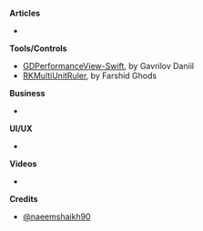 
**Articles**

*


**Tools/Controls**

* [GDPerformanceView-Swift](https://github.com/dani-gavrilov/GDPerformanceView-Swift), by Gavrilov Daniil
* [RKMultiUnitRuler](https://github.com/farshidce/RKMultiUnitRuler/), by Farshid Ghods

**Business**

*

**UI/UX**

*

**Videos**

*

**Credits**

* [@naeemshaikh90](https://github.com/naeemshaikh90)
